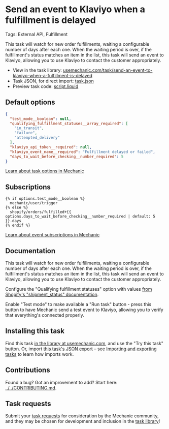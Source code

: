 # Send an event to Klaviyo when a fulfillment is delayed

Tags: External API, Fulfillment

This task will watch for new order fulfillments, waiting a configurable number of days after each one. When the waiting period is over, if the fulfillment's status matches an item in the list, this task will send an event to Klaviyo, allowing you to use Klaviyo to contact the customer appropriately.

* View in the task library: [usemechanic.com/task/send-an-event-to-klaviyo-when-a-fulfillment-is-delayed](https://usemechanic.com/task/send-an-event-to-klaviyo-when-a-fulfillment-is-delayed)
* Task JSON, for direct import: [task.json](../../tasks/send-an-event-to-klaviyo-when-a-fulfillment-is-delayed.json)
* Preview task code: [script.liquid](./script.liquid)

## Default options

```json
{
  "test_mode__boolean": null,
  "qualifying_fulfillment_statuses__array_required": [
    "in_transit",
    "failure",
    "attempted_delivery"
  ],
  "klaviyo_api_token__required": null,
  "klaviyo_event_name__required": "Fulfillment delayed or failed",
  "days_to_wait_before_checking__number_required": 5
}
```

[Learn about task options in Mechanic](https://docs.usemechanic.com/article/471-task-options)

## Subscriptions

```liquid
{% if options.test_mode__boolean %}
  mechanic/user/trigger
{% else %}
  shopify/orders/fulfilled+{{ options.days_to_wait_before_checking__number_required | default: 5 }}.days
{% endif %}
```

[Learn about event subscriptions in Mechanic](https://docs.usemechanic.com/article/408-subscriptions)

## Documentation

This task will watch for new order fulfillments, waiting a configurable number of days after each one. When the waiting period is over, if the fulfillment's status matches an item in the list, this task will send an event to Klaviyo, allowing you to use Klaviyo to contact the customer appropriately.

Configure the "Qualifying fulfillment statuses" option with values [from Shopify's "shipment_status" documentation](https://help.shopify.com/en/api/reference/shipping-and-fulfillment/fulfillment#shipment-status-property-2019-07).

Enable "Test mode" to make available a "Run task" button - press this button to have Mechanic send a test event to Klaviyo, allowing you to verify that everything's connected properly.

## Installing this task

Find this task [in the library at usemechanic.com](https://usemechanic.com/task/send-an-event-to-klaviyo-when-a-fulfillment-is-delayed), and use the "Try this task" button. Or, import [this task's JSON export](../../tasks/send-an-event-to-klaviyo-when-a-fulfillment-is-delayed.json) – see [Importing and exporting tasks](https://docs.usemechanic.com/article/505-importing-and-exporting-tasks) to learn how imports work.

## Contributions

Found a bug? Got an improvement to add? Start here: [../../CONTRIBUTING.md](../../CONTRIBUTING.md).

## Task requests

Submit your [task requests](https://mechanic.canny.io/task-requests) for consideration by the Mechanic community, and they may be chosen for development and inclusion in the [task library](https://tasks.mechanic.dev/)!
